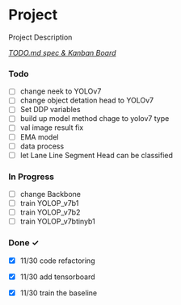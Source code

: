 # Project

Project Description

<em>[TODO.md spec & Kanban Board](https://bit.ly/3fCwKfM)</em>

### Todo

- [ ] change neek to YOLOv7  
- [ ] change object detation head to YOLOv7  
- [ ] Set DDP variables  
- [ ] build up model method chage to yolov7 type  
- [ ] val image result fix  
- [ ] EMA model  
- [ ] data process  
- [ ] let Lane Line  Segment Head can be classified  

### In Progress

- [ ] change Backbone  
- [ ] train YOLOP_v7b1  
- [ ] train YOLOP_v7b2  
- [ ] train YOLOP_v7btinyb1  

### Done ✓

- [x] 11/30 code refactoring  
- [x] 11/30 add tensorboard  
- [x] 11/30 train the baseline  

